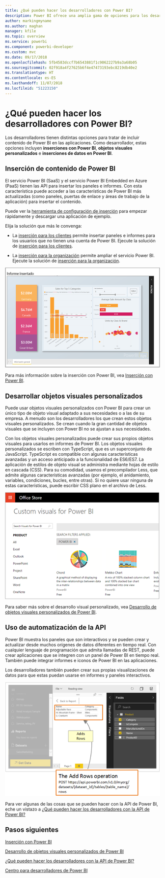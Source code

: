 ```yaml
---
title: ¿Qué pueden hacer los desarrolladores con Power BI?
description: Power BI ofrece una amplia gama de opciones para los desarrolladores. Desde inserción, pasando por objetos visuales personalizados y hasta conjuntos de datos de transmisión.
author: markingmyname
ms.author: maghan
manager: kfile
ms.topic: overview
ms.service: powerbi
ms.component: powerbi-developer
ms.custom: mvc
ms.date: 09/17/2018
ms.openlocfilehash: 5fb4583dccf7b6543881f1c9062227b9a3a68b05
ms.sourcegitcommit: 02f918a4f27625b6f4e47473193ebc8219db40e2
ms.translationtype: HT
ms.contentlocale: es-ES
ms.lasthandoff: 11/07/2018
ms.locfileid: "51223150"
---
```

# <a name="what-can-developers-do-with-power-bi"></a>¿Qué pueden hacer los desarrolladores con Power BI?

Los desarrolladores tienen distintas opciones para tratar de incluir contenido de Power BI en las aplicaciones. Como desarrollador, estas opciones incluyen **inserciones con Power BI**, **objetos visuales personalizados** e **inserciones de datos en Power BI**.

## <a name="embedding-power-bi-content"></a>Inserción de contenido de Power BI

El servicio Power BI (SaaS) y el servicio Power BI Embedded en Azure (PaaS) tienen las API para insertar los paneles e informes. Con esta característica puede acceder a las características de Power BI más actualizadas (como paneles, puertas de enlace y áreas de trabajo de la aplicación) para insertar el contenido.

Puede ver la [herramienta de configuración de inserción](https://aka.ms/embedsetup) para empezar rápidamente y descargar una aplicación de ejemplo.

Elija la solución que más le convenga:

* La [inserción para los clientes](embedding.md#embedding-for-your-customers) permite insertar paneles e informes para los usuarios que no tienen una cuenta de Power BI. Ejecute la solución de [inserción para los clientes](https://aka.ms/embedsetup/AppOwnsData).

* La [inserción para la organización](embedding.md#embedding-for-your-organization) permite ampliar el servicio Power BI. Ejecute la solución de [inserción para la organización](https://aka.ms/embedsetup/UserOwnsData).

![Ejemplo de PBIE](media/what-can-you-do/what-can-you-do-02.png)

Para más información sobre la inserción con Power BI, vea [Inserción con Power BI](embedding.md).

## <a name="developing-custom-visuals"></a>Desarrollar objetos visuales personalizados

Puede usar objetos visuales personalizados con Power BI para crear un único tipo de objeto visual adaptado a sus necesidades o a las de su empresa. A menudo son los desarrolladores los que crean estos objetos visuales personalizados. Se crean cuando la gran cantidad de objetos visuales que se incluyen con Power BI no se ajustan a sus necesidades.

Con los objetos visuales personalizados puede crear sus propios objetos visuales para usarlos en informes de Power BI. Los objetos visuales personalizados se escriben con TypeScript, que es un superconjunto de JavaScript. TypeScript es compatible con algunas características avanzadas y un acceso anticipado a la funcionalidad de ES6/ES7. La aplicación de estilos de objeto visual se administra mediante hojas de estilo en cascada (CSS). Para su comodidad, usamos el precompilador Less, que admite algunas características avanzadas (por ejemplo, el anidamiento, variables, condiciones, bucles, entre otras). Si no quiere usar ninguna de estas características, puede escribir CSS plano en el archivo de Less.

![Ejemplo de CV](media/what-can-you-do/powerbi-custom-visual-store.png)

Para saber más sobre el desarrollo visual personalizado, vea [Desarrollo de objetos visuales personalizados de Power BI](custom-visual-develop-tutorial.md).

## <a name="using-api-automation"></a>Uso de automatización de la API

Power BI muestra los paneles que son interactivos y se pueden crear y actualizar desde muchos orígenes de datos diferentes en tiempo real. Con cualquier lenguaje de programación que admita llamadas de REST, puede crear aplicaciones que se integren con un panel de Power BI en tiempo real. También puede integrar informes e iconos de Power BI en las aplicaciones.

Los desarrolladores también pueden crear sus propias visualizaciones de datos para que estas puedan usarse en informes y paneles interactivos.

![Ejemplo de inserción de datos](media/what-can-you-do/powerbi-push-data.png)

Para ver algunas de las cosas que se pueden hacer con la API de Power BI, eche un vistazo a [¿Qué pueden hacer los desarrolladores con la API de Power BI?](overview-of-power-bi-rest-api.md)

## <a name="next-steps"></a>Pasos siguientes

[Inserción con Power BI](embedding.md)  

[Desarrollo de objetos visuales personalizados de Power BI](https://microsoft.github.io/PowerBI-visuals/docs/step-by-step-lab/developing-a-power-bi-custom-visual/)

[¿Qué pueden hacer los desarrolladores con la API de Power BI?](overview-of-power-bi-rest-api.md)

[Centro para desarrolladores de Power BI](https://powerbi.microsoft.com/developers/)